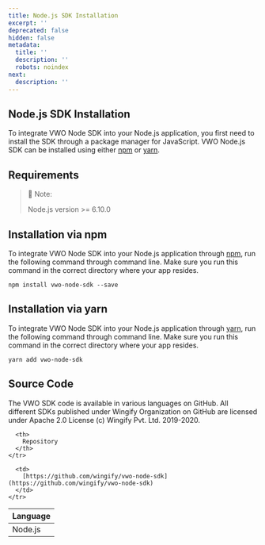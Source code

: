 ```yaml
---
title: Node.js SDK Installation
excerpt: ''
deprecated: false
hidden: false
metadata:
  title: ''
  description: ''
  robots: noindex
next:
  description: ''
---
```

## Node.js SDK Installation

To integrate VWO Node SDK into your Node.js application, you first need to install the SDK through a package manager for JavaScript. VWO Node.js SDK can be installed using either [npm](https://www.npmjs.com/) or [yarn](https://yarnpkg.com/en/).

## Requirements

> 📘 Note:
>
> Node.js version >= 6.10.0

## Installation via npm

To integrate VWO Node SDK into your Node.js application through [npm](https://www.npmjs.com/), run the following command through command line. Make sure you run this command in the correct directory where your app resides.

```shell
npm install vwo-node-sdk --save
```

## Installation via yarn

To integrate VWO Node SDK into your Node.js application through [yarn](https://yarnpkg.com/en/), run the following command through command line. Make sure you run this command in the correct directory where your app resides.

```shell
yarn add vwo-node-sdk
```

## Source Code

The VWO SDK code is available in various languages on GitHub. All different SDKs published under Wingify Organization on GitHub are licensed under Apache 2.0 License (c) Wingify Pvt. Ltd. 2019-2020.

<Table align={["left","left"]}>
  <thead>
    <tr>
      <th>
        Language
      </th>

      <th>
        Repository
      </th>
    </tr>
  </thead>

  <tbody>
    <tr>
      <td>
        Node.js
      </td>

      <td>
        [https://github.com/wingify/vwo-node-sdk](https://github.com/wingify/vwo-node-sdk)
      </td>
    </tr>
  </tbody>
</Table>
